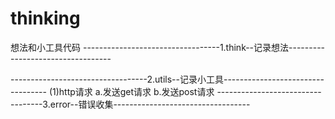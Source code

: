 # thinking
想法和小工具代码
----------------------------------1.think--记录想法----------------------------------

----------------------------------2.utils--记录小工具----------------------------------
(1)http请求
a.发送get请求
b.发送post请求
----------------------------------3.error--错误收集----------------------------------